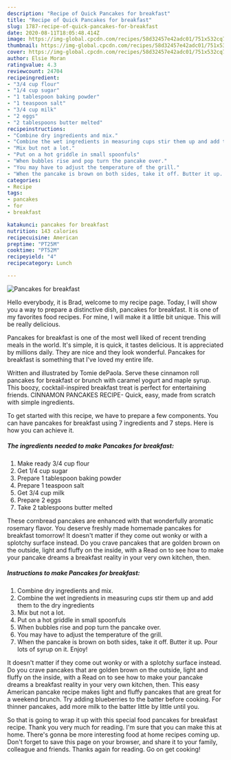 ```yaml
---
description: "Recipe of Quick Pancakes for breakfast"
title: "Recipe of Quick Pancakes for breakfast"
slug: 1787-recipe-of-quick-pancakes-for-breakfast
date: 2020-08-11T18:05:48.414Z
image: https://img-global.cpcdn.com/recipes/58d32457e42adc01/751x532cq70/pancakes-for-breakfast-recipe-main-photo.jpg
thumbnail: https://img-global.cpcdn.com/recipes/58d32457e42adc01/751x532cq70/pancakes-for-breakfast-recipe-main-photo.jpg
cover: https://img-global.cpcdn.com/recipes/58d32457e42adc01/751x532cq70/pancakes-for-breakfast-recipe-main-photo.jpg
author: Elsie Moran
ratingvalue: 4.3
reviewcount: 24704
recipeingredient:
- "3/4 cup flour"
- "1/4 cup sugar"
- "1 tablespoon baking powder"
- "1 teaspoon salt"
- "3/4 cup milk"
- "2 eggs"
- "2 tablespoons butter melted"
recipeinstructions:
- "Combine dry ingredients and mix."
- "Combine the wet ingredients in measuring cups stir them up and add them to the dry ingredients"
- "Mix but not a lot."
- "Put on a hot griddle in small spoonfuls"
- "When bubbles rise and pop turn the pancake over."
- "You may have to adjust the temperature of the grill."
- "When the pancake is brown on both sides, take it off. Butter it up. Pour lots of syrup on it. Enjoy!"
categories:
- Recipe
tags:
- pancakes
- for
- breakfast

katakunci: pancakes for breakfast 
nutrition: 143 calories
recipecuisine: American
preptime: "PT25M"
cooktime: "PT52M"
recipeyield: "4"
recipecategory: Lunch

---
```



![Pancakes for breakfast](https://img-global.cpcdn.com/recipes/58d32457e42adc01/751x532cq70/pancakes-for-breakfast-recipe-main-photo.jpg)

Hello everybody, it is Brad, welcome to my recipe page. Today, I will show you a way to prepare a distinctive dish, pancakes for breakfast. It is one of my favorites food recipes. For mine, I will make it a little bit unique. This will be really delicious.

Pancakes for breakfast is one of the most well liked of recent trending meals in the world. It's simple, it is quick, it tastes delicious. It is appreciated by millions daily. They are nice and they look wonderful. Pancakes for breakfast is something that I've loved my entire life.

Written and illustrated by Tomie dePaola. Serve these cinnamon roll pancakes for breakfast or brunch with caramel yogurt and maple syrup. This boozy, cocktail-inspired breakfast treat is perfect for entertaining friends. CINNAMON PANCAKES RECIPE- Quick, easy, made from scratch with simple ingredients.


To get started with this recipe, we have to prepare a few components. You can have pancakes for breakfast using 7 ingredients and 7 steps. Here is how you can achieve it.

<!--inarticleads1-->

##### The ingredients needed to make Pancakes for breakfast:

1. Make ready 3/4 cup flour
1. Get 1/4 cup sugar
1. Prepare 1 tablespoon baking powder
1. Prepare 1 teaspoon salt
1. Get 3/4 cup milk
1. Prepare 2 eggs
1. Take 2 tablespoons butter melted


These cornbread pancakes are enhanced with that wonderfully aromatic rosemary flavor. You deserve freshly made homemade pancakes for breakfast tomorrow! It doesn&#39;t matter if they come out wonky or with a splotchy surface instead. Do you crave pancakes that are golden brown on the outside, light and fluffy on the inside, with a Read on to see how to make your pancake dreams a breakfast reality in your very own kitchen, then. 

<!--inarticleads2-->

##### Instructions to make Pancakes for breakfast:

1. Combine dry ingredients and mix.
1. Combine the wet ingredients in measuring cups stir them up and add them to the dry ingredients
1. Mix but not a lot.
1. Put on a hot griddle in small spoonfuls
1. When bubbles rise and pop turn the pancake over.
1. You may have to adjust the temperature of the grill.
1. When the pancake is brown on both sides, take it off. Butter it up. Pour lots of syrup on it. Enjoy!


It doesn&#39;t matter if they come out wonky or with a splotchy surface instead. Do you crave pancakes that are golden brown on the outside, light and fluffy on the inside, with a Read on to see how to make your pancake dreams a breakfast reality in your very own kitchen, then. This easy American pancake recipe makes light and fluffy pancakes that are great for a weekend brunch. Try adding blueberries to the batter before cooking. For thinner pancakes, add more milk to the batter little by little until you. 

So that is going to wrap it up with this special food pancakes for breakfast recipe. Thank you very much for reading. I'm sure that you can make this at home. There's gonna be more interesting food at home recipes coming up. Don't forget to save this page on your browser, and share it to your family, colleague and friends. Thanks again for reading. Go on get cooking!
